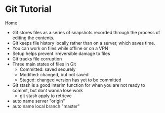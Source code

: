 # Git Tutorial
[Home](Home.md)
- Git stores files as a series of snapshots recorded through the process of editing the contents. 
- Git keeps file history locally rather than on a server, which saves time.
- You can work on files while offline or on a VPN
- Setup helps prevent irreversible damage to files
- Git tracks file corruption
-  Three main states of files in Git
   - Committed: saved securely
   - Modified: changed, but not saved
   - Staged: changed version has yet to be committed
- Git stash is a good interim function for when you are not ready to commit, but dont wanna lose work
   - git stash apply to retrieve
- auto name server "origin"
- auto name local branch "master"


